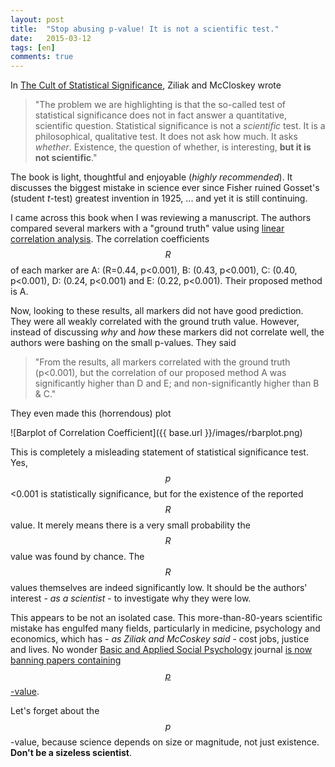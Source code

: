 ```yaml
---
layout: post
title:  "Stop abusing p-value! It is not a scientific test."
date:   2015-03-12
tags: [en]
comments: true
---
```


In [The Cult of Statistical Significance](http://www.press.umich.edu/186351/cult_of_statistical_significance), Ziliak and McCloskey wrote

> "The problem we are highlighting is that the so-called test of statistical significance does not in fact answer a quantitative, scientific question. Statistical significance is not a *scientific* test. It is a philosophical, qualitative test. It does not ask how much. It asks *whether*. Existence, the question of whether, is interesting, **but it is not scientific**."

The book is light, thoughtful and enjoyable (*highly recommended*). It discusses the biggest mistake in science ever since Fisher ruined Gosset's (student *t*-test) greatest invention in 1925, ... and yet it is still continuing.

I came across this book when I was reviewing a manuscript. The authors compared several markers with a "ground truth" value using [linear correlation analysis](http://en.wikipedia.org/wiki/Pearson_product-moment_correlation_coefficient). The correlation coefficients $$R$$ of each marker are A: (R=0.44, p<0.001), B: (0.43, p<0.001), C: (0.40, p<0.001), D: (0.24, p<0.001) and E: (0.22, p<0.001). Their proposed method is A.

Now, looking to these results, all markers did not have good prediction. They were all weakly correlated with the ground truth value. However, instead of discussing *why* and *how* these markers did not correlate well, the authors were bashing on the small p-values. They said

> "From the results, all markers correlated with the ground truth (p<0.001), but the correlation of our proposed method A was significantly higher than D and E; and non-significantly higher than B & C."

They even made this (horrendous) plot

![Barplot of Correlation Coefficient]({{ base.url }}/images/rbarplot.png)

This is completely a misleading statement of statistical significance test. Yes, $$p$$<0.001 is statistically significance, but for the existence of the reported $$R$$ value. It merely means there is a very small probability the $$R$$ value was found by chance. The $$R$$ values themselves are indeed significantly low. It should be the authors' interest - *as a scientist* - to investigate why they were low.

This appears to be not an isolated case. This more-than-80-years scientific mistake has engulfed many fields, particularly in medicine, psychology and economics, which has - *as Ziliak and McCoskey said* - cost jobs, justice and lives. No wonder [Basic and Applied Social Psychology](http://www.tandfonline.com/toc/hbas20) journal [is now banning papers containing $$p$$-value](http://www.nature.com/news/psychology-journal-bans-p-values-1.17001).

Let's forget about the $$p$$-value, because science depends on size or magnitude, not just existence. **Don't be a sizeless scientist**.
